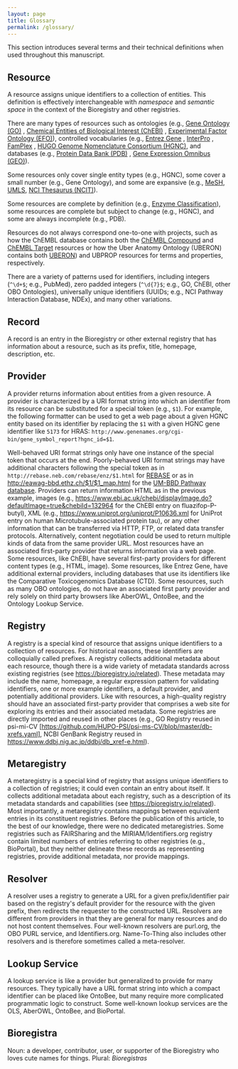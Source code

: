 ```yaml
---
layout: page
title: Glossary
permalink: /glossary/
---
```


This section introduces several terms and their technical definitions when used
throughout this manuscript.

## Resource

A resource assigns unique identifiers to a collection of entities. This
definition is effectively interchangeable with _namespace_ and _semantic space_
in the context of the Bioregistry and other registries.

There are many types of resources such as ontologies (e.g.,
[Gene Ontology (GO)](https://bioregistry.io/go) ,
[Chemical Entities of Biological Interest (ChEBI)](https://bioregistry.io/chebi)
, [Experimental Factor Ontology (EFO)](https://bioregistry.io/efo)), controlled
vocabularies (e.g., [Entrez Gene](https://bioregistry.io/ncbigene) ,
[InterPro](https://bioregistry.io/interpro) ,
[FamPlex](https://bioregistry.io/famplex) ,
[HUGO Genome Nomenclature Consortium (HGNC)](https://bioregistry.io/hgnc), and
databases (e.g., [Protein Data Bank (PDB)](https://bioregistry.io/pdb) ,
[Gene Expression Omnibus (GEO)](https://bioregistry.io/geo)).

Some resources only cover single entity types (e.g., HGNC), some cover a small
number (e.g., Gene Ontology), and some are expansive (e.g.,
[MeSH](https://bioregistry.io/mesh), [UMLS](https://bioregistry.io/umls),
[NCI Thesaurus (NCIT)](https://bioregistry.io/efo)).

Some resources are complete by definition (e.g.,
[Enzyme Classification](https://bioregistry.io/ec)), some resources are complete
but subject to change (e.g., HGNC), and some are always incomplete (e.g., PDB).

Resources do not always correspond one-to-one with projects, such as how the
ChEMBL database contains both the
[ChEMBL Compound](https://bioregistry.io/chembl.compound) and
[ChEMBL Target](https://bioregistry.io/chembl.target) resources or how the Uber
Anatomy Ontology (UBERON) contains both [UBERON](https://bioregistry.io/uberon))
and UBPROP resources for terms and properties, respectively.

There are a variety of patterns used for identifiers, including integers
(`^\d+$`; e.g., PubMed), zero padded integers (`^\d{7}$`; e.g., GO, ChEBI, other
OBO Ontologies), universally unique identifiers (UUIDs; e.g., NCI Pathway
Interaction Database, NDEx), and many other variations.

## Record

A record is an entry in the Bioregistry or other external registry that has
information about a resource, such as its prefix, title, homepage, description,
etc.

## Provider

A provider returns information about entities from a given resource. A provider
is characterized by a URI format string into which an identifier from its
resource can be substituted for a special token (e.g., `$1`). For example, the
following formatter can be used to get a web page about a given HGNC entity
based on its identifier by replacing the `$1` with a given HGNC gene identifier
like `5173` for HRAS:
`http://www.genenames.org/cgi-bin/gene_symbol_report?hgnc_id=$1`.

Well-behaved URI format strings only have one instance of the special token that
occurs at the end. Poorly-behaved URI format strings may have additional
characters following the special token as in
`http://rebase.neb.com/rebase/enz/$1.html` for
[REBASE](https://bioregistry.io/rebase) or as in
http://eawag-bbd.ethz.ch/$1/$1_map.html for the
[UM-BBD Pathway database](https://bioregistry.io/umbbd.pathway). Providers can
return information HTML as in the previous example, images (e.g.,
https://www.ebi.ac.uk/chebi/displayImage.do?defaultImage=true&chebiId=132964 for
the ChEBI entry on fluazifop-P-butyl), XML (e.g.,
https://www.uniprot.org/uniprot/P10636.xml for UniProt entry on human
Microtubule-associated protein tau), or any other information that can be
transferred via HTTP, FTP, or related data transfer protocols. Alternatively,
content negotiation could be used to return multiple kinds of data from the same
provider URL. Most resources have an associated first-party provider that
returns information via a web page. Some resources, like ChEBI, have several
first-party providers for different content types (e.g., HTML, image). Some
resources, like Entrez Gene, have additional external providers, including
databases that use its identifiers like the Comparative Toxicogenomics Database
(CTD). Some resources, such as many OBO ontologies, do not have an associated
first party provider and rely solely on third party browsers like AberOWL,
OntoBee, and the Ontology Lookup Service.

## Registry

A registry is a special kind of resource that assigns unique identifiers to a
collection of resources. For historical reasons, these identifiers are
colloquially called prefixes. A registry collects additional metadata about each
resource, though there is a wide variety of metadata standards across existing
registries (see https://bioregistry.io/related). These metadata may include the
name, homepage, a regular expression pattern for validating identifiers, one or
more example identifiers, a default provider, and potentially additional
providers. Like with resources, a high-quality registry should have an
associated first-party provider that comprises a web site for exploring its
entries and their associated metadata. Some registries are directly imported and
reused in other places (e.g., GO Registry reused in psi-mi-CV
[https://github.com/HUPO-PSI/psi-ms-CV/blob/master/db-xrefs.yaml], NCBI GenBank
Registry reused in https://www.ddbj.nig.ac.jp/ddbj/db_xref-e.html).

## Metaregistry

A metaregistry is a special kind of registry that assigns unique identifiers to
a collection of registries; it could even contain an entry about itself. It
collects additional metadata about each registry, such as a description of its
metadata standards and capabilities (see https://bioregistry.io/related). Most
importantly, a metaregistry contains mappings between equivalent entries in its
constituent registries. Before the publication of this article, to the best of
our knowledge, there were no dedicated metaregistries. Some registries such as
FAIRSharing and the MIRIAM/Identifiers.org registry contain limited numbers of
entries referring to other registries (e.g., BioPortal), but they neither
delineate these records as representing registries, provide additional metadata,
nor provide mappings.

## Resolver

A resolver uses a registry to generate a URL for a given prefix/identifier pair
based on the registry's default provider for the resource with the given prefix,
then redirects the requester to the constructed URL. Resolvers are different
from providers in that they are general for many resources and do not host
content themselves. Four well-known resolvers are purl.org, the OBO PURL
service, and Identifiers.org. Name-To-Thing also includes other resolvers and is
therefore sometimes called a meta-resolver.

## Lookup Service

A lookup service is like a provider but generalized to provide for many
resources. They typically have a URL format string into which a compact
identifier can be placed like OntoBee, but many require more complicated
programmatic logic to construct. Some well-known lookup services are the OLS,
AberOWL, OntoBee, and BioPortal.

## Bioregistra

Noun: a developer, contributor, user, or supporter of the Bioregistry who loves
cute names for things. Plural: _Bioregistras_
